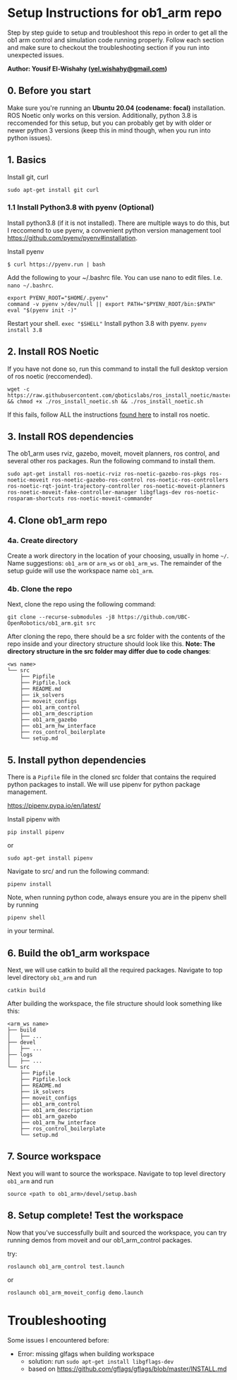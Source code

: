 # Setup Instructions for ob1_arm repo
Step by step guide to setup and troubleshoot this repo in order to get all the ob1 arm control and simulation code running properly. Follow each section and make sure to checkout the troubleshooting section if you run into unexpected issues.

**Author: Yousif El-Wishahy (yel.wishahy@gmail.com)**

## 0. Before you start
Make sure you're running an **Ubuntu 20.04 (codename: focal)** installation. ROS Noetic only works on this version. Additionally, python 3.8 is reccomended for this setup, but you can probably get by with older or newer python 3 versions (keep this in mind though, when you run into python issues).

## 1. Basics
Install git, curl
```
sudo apt-get install git curl
```
### 1.1 Install Python3.8 with pyenv (Optional)
Install python3.8 (if it is not installed). There are multiple ways to do this, but I reccomend to use pyenv, a convenient python version management tool https://github.com/pyenv/pyenv#installation.

Install pyenv
```
$ curl https://pyenv.run | bash
```
Add the following to your ~/.bashrc file. You can use nano to edit files. I.e. `nano ~/.bashrc`.
```
export PYENV_ROOT="$HOME/.pyenv"
command -v pyenv >/dev/null || export PATH="$PYENV_ROOT/bin:$PATH"
eval "$(pyenv init -)"
```
Restart your shell.
```exec "$SHELL"```
Install python 3.8 with pyenv.
```pyenv install 3.8```

## 2. Install ROS Noetic
If you have not done so, run this command to install the full desktop version of ros noetic (reccomended).
```
wget -c https://raw.githubusercontent.com/qboticslabs/ros_install_noetic/master/ros_install_noetic.sh && chmod +x ./ros_install_noetic.sh && ./ros_install_noetic.sh
```

If this fails, follow ALL the instructions [found here](http://wiki.ros.org/noetic/Installation/Ubuntu) to install ros noetic.

## 3. Install ROS dependencies
The ob1_arm uses rviz, gazebo, moveit, moveit planners, ros control, and several other ros packages. Run the following command to install them.

```
sudo apt-get install ros-noetic-rviz ros-noetic-gazebo-ros-pkgs ros-noetic-moveit ros-noetic-gazebo-ros-control ros-noetic-ros-controllers ros-noetic-rqt-joint-trajectory-controller ros-noetic-moveit-planners ros-noetic-moveit-fake-controller-manager libgflags-dev ros-noetic-rosparam-shortcuts ros-noetic-moveit-commander
```

## 4. Clone ob1_arm repo

### 4a. Create directory
Create a work directory in the location of your choosing, usually in home `~/`. Name suggestions: `ob1_arm` or `arm_ws` or `ob1_arm_ws`. The remainder of the setup guide will use the workspace name `ob1_arm`.

### 4b. Clone the repo
Next, clone the repo using the following command:
```
git clone --recurse-submodules -j8 https://github.com/UBC-OpenRobotics/ob1_arm.git src
```

After cloning the repo, there should be a src folder with the contents of the repo inside and your directory structure should look like this. **Note: The directory structure in the src folder may differ due to code changes**:

```
<ws name>
└── src
    ├── Pipfile
    ├── Pipfile.lock
    ├── README.md
    ├── ik_solvers
    ├── moveit_configs
    ├── ob1_arm_control
    ├── ob1_arm_description
    ├── ob1_arm_gazebo
    ├── ob1_arm_hw_interface
    ├── ros_control_boilerplate
    └── setup.md
```

## 5. Install python dependencies
There is a `Pipfile` file in the cloned src folder that contains the required python packages to install. We will use pipenv for python package management.

https://pipenv.pypa.io/en/latest/

Install pipenv with 
```
pip install pipenv
```
 or 
 ```
 sudo apt-get install pipenv
 ```

Navigate to src/ and run the following command: 
```
pipenv install
```

Note, when running python code, always ensure you are in the pipenv shell by running 
```
pipenv shell
``` 
in your terminal.

## 6. Build the ob1_arm workspace
Next, we will use catkin to build all the required packages. Navigate to top level directory `ob1_arm` and run 

```
catkin build
```

After building the workspace, the file structure should look something like this:
```
<arm_ws name>
├── build
│   ├── ...
├── devel
│   ├── ...
├── logs
│   ├── ...
└── src
    ├── Pipfile
    ├── Pipfile.lock
    ├── README.md
    ├── ik_solvers
    ├── moveit_configs
    ├── ob1_arm_control
    ├── ob1_arm_description
    ├── ob1_arm_gazebo
    ├── ob1_arm_hw_interface
    ├── ros_control_boilerplate
    └── setup.md
```

## 7. Source workspace
Next you will want to source the workspace. Navigate to top level directory `ob1_arm` and run 
```
source <path to ob1_arm>/devel/setup.bash
```

## 8. Setup complete! Test the workspace
Now that you've successfully built and sourced the workspace, you can try running demos from moveit and our ob1_arm_control packages.

try:
```
roslaunch ob1_arm_control test.launch
```

or

```
roslaunch ob1_arm_moveit_config demo.launch
```

# Troubleshooting
Some issues I encountered before:
* Error: missing glfags when building workspace
    * solution: run ```sudo apt-get install libgflags-dev```
    * based on https://github.com/gflags/gflags/blob/master/INSTALL.md

